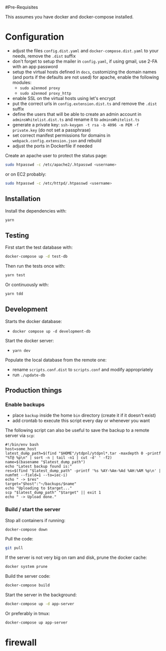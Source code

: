 #Pre-Requisites

This assumes you have docker and docker-compose installed.

# Configuration

- adjust the files `config.dist.yaml` and `docker-compose.dist.yaml` to your needs, remove the `.dist` suffix
- don't forget to setup the mailer in `config.yaml`, if using gmail, use 2-FA with an app password
- setup the virtual hosts defined in `docs`, customizing the domain names (and ports if the defaults are not used)
  for apache, enable the following modules:
    - `sudo a2enmod proxy`
    - `sudo a2enmod proxy_http`
- enable SSL on the virtual hosts using let's encrypt
- put the correct urls in `config.extension.dist.ts` and remove the `.dist` suffix
- define the users that will be able to create an admin account in `adminsWhitelist.dist.ts` and rename it to `adminsWhitelist.ts`
- generate a private key: `ssh-keygen -t rsa -b 4096 -m PEM -f private.key` (do not set a passphrase)
- set correct manifest permissions for domains in `webpack.config.extension.json` and rebuild
- adjust the ports in Dockerfile if needed

Create an apache user to protect the status page:

```bash
sudo htpasswd -c /etc/apache2/.htpasswd <username>
```

or on EC2 probably:

```bash
sudo htpasswd -c /etc/httpd/.htpasswd <username>
```

## Installation

Install the dependencies with:

```bash
yarn
```

## Testing

First start the test database with:

```bash
docker-compose up -d test-db
```

Then run the tests once with:

```bash
yarn test
```

Or continuously with:

```bash
yarn tdd
```

## Development

Starts the docker database:
- `docker compose up -d development-db`

Start the docker server:
- `yarn dev`

Populate the local database from the remote one:
- rename `scripts.conf.dist` to `scripts.conf` and modify appropriately
- run `./update-db`


## Production things

### Enable backups

- place `backup` inside the home `bin` directory (create it if it doesn't exist)
- add crontab to execute this script every day or whenever you want

The following script can also be useful to save the backup to a remote server via `scp`:

```
#!/bin/env bash
host=some_host
latest_dump_path=$(find "$HOME"/ytdpnl/ytdpnl*.tar -maxdepth 0 -printf "%T@ %p\n" | sort -n | tail -n1 | cut -d' ' -f2)
name=$(basename "$latest_dump_path")
echo "Latest backup found is:"
res=$(find "$latest_dump_path" -printf '%s %AY-%Am-%Ad %AH:%AM %p\n' | numfmt --field=1 --to=iec-i)
echo " -> $res"
target="$host":"~/backups/$name"
echo "Uploading to $target..."
scp "$latest_dump_path" "$target" || exit 1
echo " -> Upload done."
```

### Build / start the server

Stop all containers if running:

```bash
docker-compose down
```

Pull the code:

```bash
git pull
```

If the server is not very big on ram and disk, prune the docker cache:

```bash
docker system prune
```

Build the server code:

```bash
docker-compose build
```

Start the server in the background:

```bash
docker-compose up -d app-server
```

Or preferably in tmux:

```bash
docker-compose up app-server
```
# firewall
